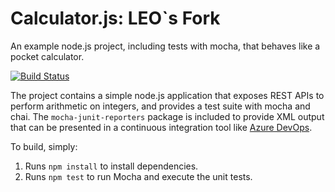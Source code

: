 Calculator.js: LEO`s Fork
==============================================
An example node.js project, including tests with mocha, that behaves like
a pocket calculator.

[![Build Status](https://dev.azure.com/LSSPersonal/Integrating%20External%20Source%20Control%20with%20Azure%20Pipelines/_apis/build/status/LSSPersonal.calculator?branchName=master)](https://dev.azure.com/LSSPersonal/Integrating%20External%20Source%20Control%20with%20Azure%20Pipelines/_build/latest?definitionId=7&branchName=master)

The project contains a simple node.js application that exposes REST APIs
to perform arithmetic on integers, and provides a test suite with mocha
and chai.  The `mocha-junit-reporters` package is included to provide XML
output that can be presented in a continuous integration tool like
[Azure DevOps](https://azure.com/devops).

To build, simply:

1. Runs `npm install` to install dependencies.
2. Runs `npm test` to run Mocha and execute the unit tests.

